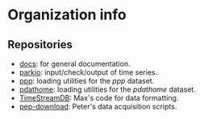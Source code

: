# Organization info

## Repositories

- [docs](https://github.com/biomarkersParkinson/docs): for general documentation.
- [parkio](https://github.com/biomarkersParkinson/parkio): input/check/output of time series.
- [ppp](https://github.com/biomarkersParkinson/ppp): loading utilities for the _ppp_ dataset.
- [pdathome](https://github.com/biomarkersParkinson/pdathome): loading utilities for the _pdathome_ dataset.
- [TimeStreamDB](https://github.com/biomarkersParkinson/TimeStreamDB): Max's code for data formatting.
- [pep-download](https://github.com/biomarkersParkinson/pep-download): Peter's data acquisition scripts.
